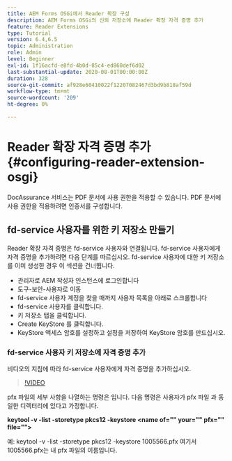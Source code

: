 ```yaml
---
title: AEM Forms OSGi에서 Reader 확장 구성
description: AEM Forms OSGi의 신뢰 저장소에 Reader 확장 자격 증명 추가
feature: Reader Extensions
type: Tutorial
version: 6.4,6.5
topic: Administration
role: Admin
level: Beginner
exl-id: 1f16acfd-e8fd-4b0d-85c4-ed860def6d02
last-substantial-update: 2020-08-01T00:00:00Z
duration: 328
source-git-commit: af928e60410022f12207082467d3bd9b818af59d
workflow-type: tm+mt
source-wordcount: '209'
ht-degree: 0%

---
```


# Reader 확장 자격 증명 추가{#configuring-reader-extension-osgi}

DocAssurance 서비스는 PDF 문서에 사용 권한을 적용할 수 있습니다. PDF 문서에 사용 권한을 적용하려면 인증서를 구성합니다.

## fd-service 사용자를 위한 키 저장소 만들기

Reader 확장 자격 증명은 fd-service 사용자와 연결됩니다. fd-service 사용자에게 자격 증명을 추가하려면 다음 단계를 따르십시오. fd-service 사용자에 대한 키 저장소를 이미 생성한 경우 이 섹션을 건너뜁니다.

* 관리자로 AEM 작성자 인스턴스에 로그인합니다
* 도구-보안-사용자로 이동
* fd-service 사용자 계정을 찾을 때까지 사용자 목록을 아래로 스크롤합니다
* fd-service 사용자를 클릭합니다.
* 키 저장소 탭을 클릭합니다.
* Create KeyStore 를 클릭합니다.
* KeyStore 액세스 암호를 설정하고 설정을 저장하여 KeyStore 암호를 만드십시오.

### fd-service 사용자 키 저장소에 자격 증명 추가

비디오의 지침에 따라 fd-service 사용자에게 자격 증명을 추가하십시오.

>[!VIDEO](https://video.tv.adobe.com/v/335849?quality=12&learn=on)


pfx 파일의 세부 사항을 나열하는 명령은 입니다. 다음 명령은 사용자가 pfx 파일 과 동일한 디렉터리에 있다고 가정합니다.

**keytool -v -list -storetype pkcs12 -keystore &lt;name of=&quot;&quot; your=&quot;&quot; pfx=&quot;&quot; file=&quot;&quot;>**

예: keytool -v -list -storetype pkcs12 -keystore 1005566.pfx 여기서 1005566.pfx는 내 pfx 파일의 이름입니다.
